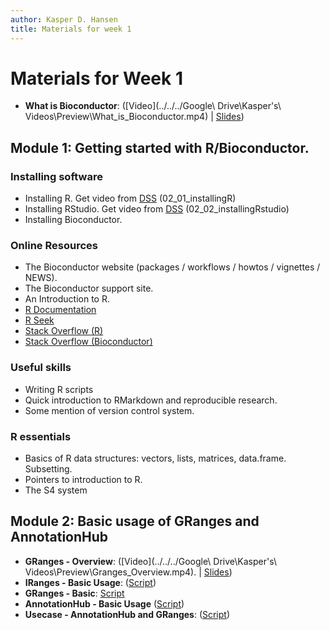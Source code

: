```yaml
---
author: Kasper D. Hansen
title: Materials for week 1
---
```


# Materials for Week 1

- **What is Bioconductor**: ([Video](../../../Google\ Drive\Kasper\'s\ Videos\Preview\What_is_Bioconductor.mp4) |
[Slides](https://docs.google.com/presentation/d/1rPKLk9tTfoLkRl-PyaboJ4wHTsLhmm2ukBRxOmJg4Kk/edit?usp=sharing))

## Module 1: Getting started with R/Bioconductor.

### Installing software

- Installing R.  Get video from
[DSS](https://github.com/DataScienceSpecialization/courses/tree/master/01_DataScientistToolbox) (02_01_installingR)
- Installing RStudio.  Get video from
[DSS](https://github.com/DataScienceSpecialization/courses/tree/master/01_DataScientistToolbox) (02_02_installingRstudio)
- Installing Bioconductor.

### Online Resources

- The Bioconductor website (packages / workflows / howtos / vignettes / NEWS). 
- The Bioconductor support site.
- An Introduction to R.
- [R Documentation](http://www.rdocumentation.org/)
- [R Seek](http://rseek.org)
- [Stack Overflow (R)](http://stackoverflow.com/questions/tagged/r)
- [Stack Overflow (Bioconductor)](http://stackoverflow.com/questions/tagged/bioconductor)


### Useful skills

- Writing R scripts
- Quick introduction to RMarkdown and reproducible research.
- Some mention of version control system.

### R essentials

- Basics of R data structures: vectors, lists, matrices, data.frame.  Subsetting.
- Pointers to introduction to R.
- The S4 system

## Module 2: Basic usage of GRanges and AnnotationHub

- **GRanges - Overview**:
([Video](../../../Google\ Drive\Kasper\'s\ Videos\Preview\Granges_Overview.mp4). |
[Slides](https://docs.google.com/presentation/d/1ETjUipnle-Ps7k8gFGvJIXJ85D_Vjs9qNxNk2KeeaAI/edit?usp=sharing))
- **IRanges - Basic Usage**:
([Script](IRanges_Basic.html))
- **GRanges - Basic**:
[Script](GRanges_Basic.html)
- **AnnotationHub - Basic Usage**
([Script](AnnotationHub.html))
- **Usecase - AnnotationHub and GRanges**:
([Script](Usecase_AnnotationHub_GRanges.html))



